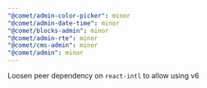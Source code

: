 ```yaml
---
"@comet/admin-color-picker": minor
"@comet/admin-date-time": minor
"@comet/blocks-admin": minor
"@comet/admin-rte": minor
"@comet/cms-admin": minor
"@comet/admin": minor
---
```


Loosen peer dependency on `react-intl` to allow using v6
